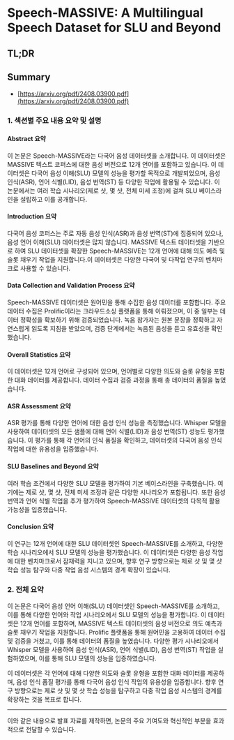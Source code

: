 # Speech-MASSIVE: A Multilingual Speech Dataset for SLU and Beyond
## TL;DR
## Summary
- [https://arxiv.org/pdf/2408.03900.pdf](https://arxiv.org/pdf/2408.03900.pdf)

### 1. 섹션별 주요 내용 요약 및 설명

#### Abstract 요약
이 논문은 Speech-MASSIVE라는 다국어 음성 데이터셋을 소개합니다. 이 데이터셋은 MASSIVE 텍스트 코퍼스에 대한 음성 버전으로 12개 언어를 포함하고 있습니다. 이 데이터셋은 다국어 음성 이해(SLU) 모델의 성능을 평가할 목적으로 개발되었으며, 음성 인식(ASR), 언어 식별(LID), 음성 번역(ST) 등 다양한 작업에 활용될 수 있습니다. 이 논문에서는 여러 학습 시나리오(제로 샷, 몇 샷, 전체 미세 조정)에 걸쳐 SLU 베이스라인을 설립하고 이를 공개합니다.

#### Introduction 요약
다국어 음성 코퍼스는 주로 자동 음성 인식(ASR)과 음성 번역(ST)에 집중되어 있으나, 음성 언어 이해(SLU) 데이터셋은 많지 않습니다. MASSIVE 텍스트 데이터셋을 기반으로 하여 SLU 데이터셋을 확장한 Speech-MASSIVE는 12개 언어에 대해 의도 예측 및 슬롯 채우기 작업을 지원합니다.이 데이터셋은 다양한 다국어 및 다작업 연구의 벤치마크로 사용할 수 있습니다.

#### Data Collection and Validation Process 요약
Speech-MASSIVE 데이터셋은 원어민을 통해 수집한 음성 데이터를 포함합니다. 주요 데이터 수집은 Prolific이라는 크라우드소싱 플랫폼을 통해 이뤄졌으며, 이 중 일부는 데이터 정확성을 확보하기 위해 검증되었습니다. 녹음 참가자는 원본 문장을 정확하고 자연스럽게 읽도록 지침을 받았으며, 검증 단계에서는 녹음된 음성을 듣고 유효성을 확인했습니다.

#### Overall Statistics 요약
이 데이터셋은 12개 언어로 구성되어 있으며, 언어별로 다양한 의도와 슬롯 유형을 포함한 대화 데이터를 제공합니다. 데이터 수집과 검증 과정을 통해 총 데이터의 품질을 높였습니다.

#### ASR Assessment 요약
ASR 평가를 통해 다양한 언어에 대한 음성 인식 성능을 측정했습니다. Whisper 모델을 사용하여 데이터셋의 모든 샘플에 대해 언어 식별(LID)과 음성 번역(ST) 성능도 평가했습니다. 이 평가를 통해 각 언어의 인식 품질을 확인하고, 데이터셋의 다국어 음성 인식 작업에 대한 유용성을 입증했습니다.

#### SLU Baselines and Beyond 요약
여러 학습 조건에서 다양한 SLU 모델을 평가하여 기본 베이스라인을 구축했습니다. 여기에는 제로 샷, 몇 샷, 전체 미세 조정과 같은 다양한 시나리오가 포함됩니다. 또한 음성 번역과 언어 식별 작업을 추가 평가하여 Speech-MASSIVE 데이터셋의 다목적 활용 가능성을 입증했습니다.

#### Conclusion 요약
이 연구는 12개 언어에 대한 SLU 데이터셋인 Speech-MASSIVE를 소개하고, 다양한 학습 시나리오에서 SLU 모델의 성능을 평가했습니다. 이 데이터셋은 다양한 음성 작업에 대한 벤치마크로서 잠재력을 지니고 있으며, 향후 연구 방향으로는 제로 샷 및 몇 샷 학습 성능 탐구와 다중 작업 음성 시스템의 경계 확장이 있습니다.

### 2. 전체 요약
이 논문은 다국어 음성 언어 이해(SLU) 데이터셋인 Speech-MASSIVE를 소개하고, 이를 통해 다양한 언어와 작업 시나리오에서 SLU 모델의 성능을 평가합니다. 이 데이터셋은 12개 언어를 포함하며, MASSIVE 텍스트 데이터셋의 음성 버전으로 의도 예측과 슬롯 채우기 작업을 지원합니다. Prolific 플랫폼을 통해 원어민을 고용하여 데이터 수집 및 검증을 거쳤고, 이를 통해 데이터의 품질을 높였습니다. 다양한 평가 시나리오에서 Whisper 모델을 사용하여 음성 인식(ASR), 언어 식별(LID), 음성 번역(ST) 작업을 실험하였으며, 이를 통해 SLU 모델의 성능을 입증하였습니다.

이 데이터셋은 각 언어에 대해 다양한 의도와 슬롯 유형을 포함한 대화 데이터를 제공하며, 음성 인식 품질 평가를 통해 다국어 음성 인식 작업의 유용성을 입증합니다. 향후 연구 방향으로는 제로 샷 및 몇 샷 학습 성능을 탐구하고 다중 작업 음성 시스템의 경계를 확장하는 것을 목표로 합니다.

---

이와 같은 내용으로 발표 자료를 제작하면, 논문의 주요 기여도와 혁신적인 부분을 효과적으로 전달할 수 있습니다.